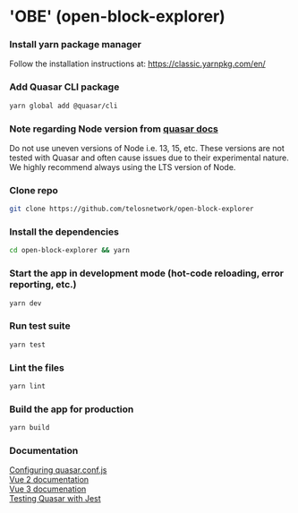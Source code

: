 # 'OBE' (open-block-explorer)

### Install yarn package manager
Follow the installation instructions at:
https://classic.yarnpkg.com/en/

### Add Quasar CLI package
```bash
yarn global add @quasar/cli
```

### Note regarding Node version from [quasar docs](https://quasar.dev/quasar-cli/installation)

Do not use uneven versions of Node i.e. 13, 15, etc. These versions are not tested with Quasar and often cause issues due to their experimental nature. We highly recommend always using the LTS version of Node. 

### Clone repo
```bash
git clone https://github.com/telosnetwork/open-block-explorer
```

### Install the dependencies

```bash
cd open-block-explorer && yarn
```

### Start the app in development mode (hot-code reloading, error reporting, etc.)
```bash
yarn dev
```

### Run test suite
```bash
yarn test
```

### Lint the files
```bash
yarn lint
```

### Build the app for production
```bash
yarn build
```

### Documentation
[Configuring quasar.conf.js](https://quasar.dev/quasar-cli/quasar-conf-js)  
[Vue 2 documentation](https://vuejs.org/v2/api/)  
[Vue 3 documenation](https://v3.vuejs.org/)  
[Testing Quasar with Jest](https://github.com/quasarframework/quasar-testing/tree/next/packages/unit-jest)